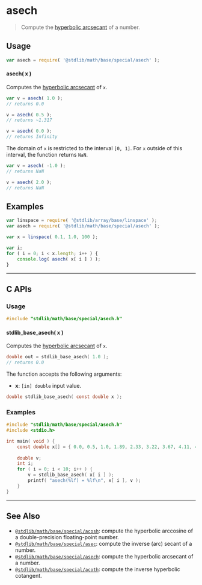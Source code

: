 <!--

@license Apache-2.0

Copyright (c) 2022 The Stdlib Authors.

Licensed under the Apache License, Version 2.0 (the "License");
you may not use this file except in compliance with the License.
You may obtain a copy of the License at

   http://www.apache.org/licenses/LICENSE-2.0

Unless required by applicable law or agreed to in writing, software
distributed under the License is distributed on an "AS IS" BASIS,
WITHOUT WARRANTIES OR CONDITIONS OF ANY KIND, either express or implied.
See the License for the specific language governing permissions and
limitations under the License.

-->

# asech

> Compute the [hyperbolic arcsecant][hyperbolic-arcsecant] of a number.

<section class="usage">

## Usage

```javascript
var asech = require( '@stdlib/math/base/special/asech' );
```

#### asech( x )

Computes the [hyperbolic arcsecant][hyperbolic-arcsecant] of `x`.

```javascript
var v = asech( 1.0 );
// returns 0.0

v = asech( 0.5 );
// returns ~1.317

v = asech( 0.0 );
// returns Infinity
```

The domain of `x` is restricted to the interval `[0, 1]`. For `x` outside of this interval, the function returns `NaN`.

```javascript
var v = asech( -1.0 );
// returns NaN

v = asech( 2.0 );
// returns NaN
```

</section>

<!-- /.usage -->

<section class="examples">

## Examples

<!-- eslint no-undef: "error" -->

```javascript
var linspace = require( '@stdlib/array/base/linspace' );
var asech = require( '@stdlib/math/base/special/asech' );

var x = linspace( 0.1, 1.0, 100 );

var i;
for ( i = 0; i < x.length; i++ ) {
    console.log( asech( x[ i ] ) );
}
```

</section>

<!-- /.examples -->

<!-- C interface documentation. -->

* * *

<section class="c">

## C APIs

<!-- Section to include introductory text. Make sure to keep an empty line after the intro `section` element and another before the `/section` close. -->

<section class="intro">

</section>

<!-- /.intro -->

<!-- C usage documentation. -->

<section class="usage">

### Usage

```c
#include "stdlib/math/base/special/asech.h"
```

#### stdlib_base_asech( x )

Computes the [hyperbolic arcsecant][hyperbolic-arcsecant] of `x`.

```c
double out = stdlib_base_asech( 1.0 );
// returns 0.0
```

The function accepts the following arguments:

-   **x**: `[in] double` input value.

```c
double stdlib_base_asech( const double x );
```

</section>

<!-- /.usage -->

<!-- C API usage notes. Make sure to keep an empty line after the `section` element and another before the `/section` close. -->

<section class="notes">

</section>

<!-- /.notes -->

<!-- C API usage examples. -->

<section class="examples">

### Examples

```c
#include "stdlib/math/base/special/asech.h"
#include <stdio.h>

int main( void ) {
    const double x[] = { 0.0, 0.5, 1.0, 1.89, 2.33, 3.22, 3.67, 4.11, 4.56, 5.0 };
    
    double v;
    int i;
    for ( i = 0; i < 10; i++ ) {
        v = stdlib_base_asech( x[ i ] );
        printf( "asech(%lf) = %lf\n", x[ i ], v );
    }
}
```

</section>

<!-- /.examples -->

</section>

<!-- /.c -->

<!-- Section for related `stdlib` packages. Do not manually edit this section, as it is automatically populated. -->

<section class="related">

* * *

## See Also

-   <span class="package-name">[`@stdlib/math/base/special/acosh`][@stdlib/math/base/special/acosh]</span><span class="delimiter">: </span><span class="description">compute the hyperbolic arccosine of a double-precision floating-point number.</span>
-   <span class="package-name">[`@stdlib/math/base/special/asec`][@stdlib/math/base/special/asec]</span><span class="delimiter">: </span><span class="description">compute the inverse (arc) secant of a number.</span>
-   <span class="package-name">[`@stdlib/math/base/special/asech`][@stdlib/math/base/special/asech]</span><span class="delimiter">: </span><span class="description">compute the hyperbolic arcsecant of a number.</span>
-   <span class="package-name">[`@stdlib/math/base/special/acoth`][@stdlib/math/base/special/acoth]</span><span class="delimiter">: </span><span class="description">compute the inverse hyperbolic cotangent.</span>

</section>

<!-- /.related -->

<!-- Section for all links. Make sure to keep an empty line after the `section` element and another before the `/section` close. -->

<section class="links">

[hyperbolic-arcsecant]: https://en.wikipedia.org/wiki/Inverse_hyperbolic_function

<!-- <related-links> -->

[@stdlib/math/base/special/acosh]: https://github.com/Rejoan-Sardar/Big-Project-with-stdlib/tree/main/lib/node_modules/%40stdlib/math/base/special/acosh

[@stdlib/math/base/special/asec]: https://github.com/Rejoan-Sardar/Big-Project-with-stdlib/tree/main/lib/node_modules/%40stdlib/math/base/special/asec

[@stdlib/math/base/special/asech]: https://github.com/Rejoan-Sardar/Big-Project-with-stdlib/tree/main/lib/node_modules/%40stdlib/math/base/special/asech

[@stdlib/math/base/special/acoth]: https://github.com/Rejoan-Sardar/Big-Project-with-stdlib/tree/main/lib/node_modules/%40stdlib/math/base/special/acoth

<!-- </related-links> -->

</section>

<!-- /.links -->

